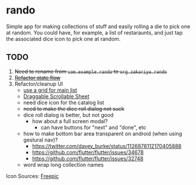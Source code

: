 # rando

Simple app for making collections of stuff and easily rolling a die to pick one at random. You could have, for example, a list of restaraunts, and just tap the associated dice icon to pick one at random.

## TODO

1) ~~Need to rename from `com.example.rando` to `org.zakariya.rando`~~
2) ~~[Refactor state flow](https://flutter.dev/docs/development/data-and-backend/state-mgmt/simple)~~
3) Refactor/cleanup UI
    - [use a grid for main list](https://flutter.dev/docs/cookbook/lists/grid-lists)
    - [Draggable Scrollable Sheet](https://medium.com/flutter-community/useful-flutter-widget-draggablescrollablesheet-know-it-all-e5cc6c48528e)
    - need dice icon for the catalog list
    - ~~need to make the dice roll dialog not suck~~
    - dice roll dialog is better, but not good
        - how about a full screen modal?
            - can have buttons for "next" and "done", etc
    - how to make bottom bar area transparent on android (when using gestural nav)?
        - https://twitter.com/davey_burke/status/1126878112170405888
        - https://github.com/flutter/flutter/issues/34678
        - https://github.com/flutter/flutter/issues/32748
    - word wrap long collection names

Icon Sources:
    [Freepic](https://www.flaticon.com/authors/freepik)
